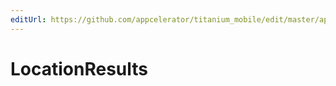 ```yaml
---
editUrl: https://github.com/appcelerator/titanium_mobile/edit/master/apidoc/Titanium/Geolocation/Geolocation.yml
---
```

# LocationResults

<TypeHeader/>

<ApiDocs/>
